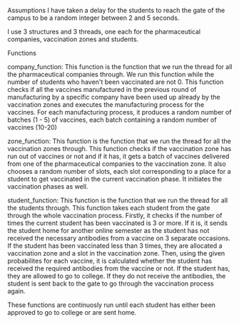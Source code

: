 Assumptions
I have taken a delay for the students to reach the gate of the campus to be a random integer between 2 and 5 seconds.

I use 3 structures and 3 threads, one each for the pharmaceutical companies, vaccination zones and students.

Functions

company_function: This function is the function that we run the thread for all the pharmaceutical companies through. We run this function while the number of students who haven't been vaccinated are not 0. This function checks if all the vaccines manufactured in the previous round of manufacturing by a specific company have been used up already by the vaccination zones and executes the manufacturing process for the vaccines. For each manufacturing process, it produces a random number of batches (1 - 5) of vaccines, each batch containing a random number of vaccines (10-20)

zone_function: This function is the function that we run the thread for all the vaccination zones through. This function checks if the vaccination zone has run out of vaccines or not and if it has, it gets a batch of vaccines delivered from one of the pharmaceutical companies to the vaccination zone. It also chooses a random number of slots, each slot corresponding to a place for a student to get vaccinated in the current vaccination phase. It initiates the vaccination phases as well.

student_function: This function is the function that we run the thread for all the students through. This function takes each student from the gate through the whole vaccination process. Firstly, it checks if the number of times the current student has been vaccinated is 3 or more. If it is, it sends the student home for another online semester as the student has not received the necessary antibodies from a vaccine on 3 separate occasions. If the student has been vaccinated less than 3 times, they are allocated a vaccination zone and a slot in the vaccination zone. Then, using the given probabilites for each vaccine, it is calculated whether the student has received the required antibodies from the vaccine or not. If the student has, they are allowed to go to college. If they do not receive the antibodies, the student is sent back to the gate to go through the vaccination process again.

These functions are continuosly run until each student has either been approved to go to college or are sent home.